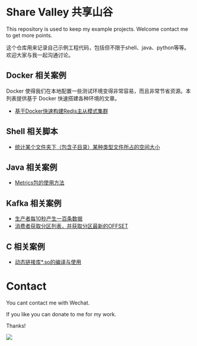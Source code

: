# Share Valley 共享山谷

This repository is used to keep my example projects. Welcome contact me to get more points.

这个仓库用来记录自己示例工程代码，包括但不限于shell、java、python等等。欢迎大家与我一起沟通讨论。

## Docker 相关案例

Docker 使得我们在本地配置一些测试环境变得非常容易，而且非常节省资源。本列表提供基于 Docker 快速搭建各种环境的文章。

* [基于Docker快速构建Redis主从模式集群](http://edulinks.cn/2021/02/27/20210301-docker-redis/)

## Shell 相关脚本

* [统计某个文件夹下（包含子目录）某种类型文件所占的空间大小](http://www.edulinks.cn/2021/09/04/20210903-linux-count-file-shell/)

## Java 相关案例

* [Metrics包的使用方法](https://www.cnblogs.com/cocowool/p/java_metrics.html)

## Kafka 相关案例

* [生产者每10秒产生一百条数据](https://github.com/cocowool/sh-valley/tree/master/java/java-kafka)
* [消费者获取分区列表，并获取分区最新的OFFSET](https://github.com/cocowool/sh-valley/tree/master/java/java-kafka)

## C 相关案例

* [动态链接库*.so的编译与使用](http://edulinks.cn/2021/03/18/20210318-dynamic-lib-usage/)

# Contact

You cant contact me with Wechat.

If you like you can donate to me for my work.

Thanks!

![](https://images2018.cnblogs.com/blog/39469/201807/39469-20180710163655709-89635310.png)

